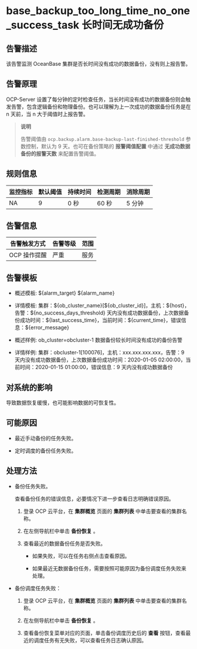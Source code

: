 base_backup_too_long_time_no_one_success_task 长时间无成功备份
===========================================================================

告警描述
-------------------------

该告警监测 OceanBase 集群是否长时间没有成功的数据备份，没有则上报告警。

告警原理
-------------------------

OCP-Server 设置了每分钟的定时检查任务，当长时间没有成功的数据备份则会触发告警，包含逻辑备份和物理备份。也可以理解为上一次成功的数据备份任务是在 n 天前，当 n 大于阈值时上报告警。

> **说明**
>
> 告警阈值由 `ocp.backup.alarm.base-backup-last-finished-threshold` 参数控制，默认为 9 天。也可在备份策略的 **报警阈值配置** 中通过 **无成功数据备份的报警天数** 来配置告警阈值。

规则信息
-------------------------

| 监控指标 | 默认阈值 | 持续时间 | 检测周期 | 消除周期 |
|------|------|------|------|------|
| NA   | 9    | 0 秒  | 60 秒 | 5 分钟 |

告警信息
-------------------------

|  告警触发方式  | 告警等级 | 范围 |
|----------|------|----|
| OCP 操作提醒 | 严重   | 服务 |

告警模板
-------------------------

* 概述模板: \${alarm_target} \${alarm_name}

* 详情模板: 集群：\${ob_cluster_name}[\${ob_cluster_id}]，主机：\${host}，告警：\${no_success_days_threshold} 天内没有成功数据备份，上次数据备份成功时间：\${last_success_time}，当前时间：\${current_time}，错误信息：\${error_message}
  
* 概述样例: ob_cluster=obcluster-1 数据备份较长时间没有成功的备份告警

* 详情样例: 集群：obcluster-1[100076]，主机：xxx.xxx.xxx.xxx，告警：9 天内没有成功数据备份，上次数据备份成功时间：2020-01-05 02:00:00，当前时间：2020-01-15 01:00:00，错误信息：9 天内没有成功数据备份

对系统的影响
---------------------------

导致数据恢复缓慢，也可能影响数据的可恢复性。

可能原因
-------------------------

* 最近手动备份的任务失败。

* 定时调度的备份任务失败。

处理方法
-------------------------

* 备份任务失败。

  查看备份任务的错误信息，必要情况下进一步查看日志明确错误原因。
  1. 登录 OCP 云平台，在 **集群概览** 页面的 **集群列表** 中单击要查看的集群名称。

  2. 在左侧导航栏中单击 **备份恢复** 。

  3. 查看最近的数据备份任务是否失败。

     * 如果失败，可以在任务右侧点击查看原因。

     * 如果最近无数据备份任务，需要按照可能原因为备份调度任务失败来处理。

* 备份调度任务失败：

  1. 登录 OCP 云平台，在 **集群概览** 页面的 **集群列表** 中单击要查看的集群名称。

  2. 在左侧导航栏中单击 **备份恢复** 。

  3. 查看备份恢复菜单对应的页面，单击备份调度历史后的 **查看** 按钮，查看最近的调度任务有无失败，可以查看任务日志确认原因。
